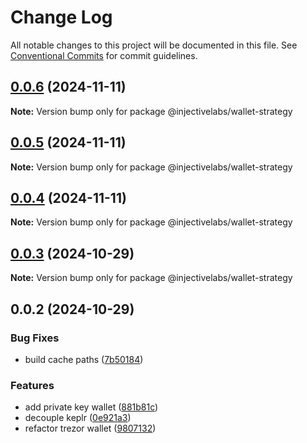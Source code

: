 # Change Log

All notable changes to this project will be documented in this file.
See [Conventional Commits](https://conventionalcommits.org) for commit guidelines.

## [0.0.6](https://github.com/InjectiveLabs/injective-ts/compare/@injectivelabs/wallet-strategy@0.0.5...@injectivelabs/wallet-strategy@0.0.6) (2024-11-11)

**Note:** Version bump only for package @injectivelabs/wallet-strategy





## [0.0.5](https://github.com/InjectiveLabs/injective-ts/compare/@injectivelabs/wallet-strategy@0.0.4...@injectivelabs/wallet-strategy@0.0.5) (2024-11-11)

**Note:** Version bump only for package @injectivelabs/wallet-strategy





## [0.0.4](https://github.com/InjectiveLabs/injective-ts/compare/@injectivelabs/wallet-strategy@0.0.4-beta.7...@injectivelabs/wallet-strategy@0.0.4) (2024-11-11)

**Note:** Version bump only for package @injectivelabs/wallet-strategy





## [0.0.3](https://github.com/InjectiveLabs/injective-ts/compare/@injectivelabs/wallet-strategy@0.0.3-beta.0...@injectivelabs/wallet-strategy@0.0.3) (2024-10-29)

**Note:** Version bump only for package @injectivelabs/wallet-strategy





## 0.0.2 (2024-10-29)


### Bug Fixes

* build cache paths ([7b50184](https://github.com/InjectiveLabs/injective-ts/commit/7b5018431d970bfb00d022878fbf7994e4878e72))


### Features

* add private key wallet ([881b81c](https://github.com/InjectiveLabs/injective-ts/commit/881b81c9d07532def5168b6f761108a7ab3fd3f2))
* decouple keplr ([0e921a3](https://github.com/InjectiveLabs/injective-ts/commit/0e921a32892ef288ffe074e024250406f0fd78ad))
* refactor trezor wallet ([9807132](https://github.com/InjectiveLabs/injective-ts/commit/980713258fb2b667b97183a1d79f2c1b0374c70d))
